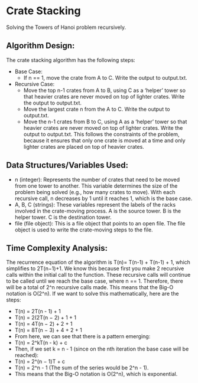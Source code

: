 # Crate Stacking
Solving the Towers of Hanoi problem recursively.

## Algorithm Design:
The crate stacking algorithm has the following steps:
- Base Case:
  - If n == 1, move the crate from A to C. Write the output to output.txt.
- Recursive Case:
  - Move the top n-1 crates from A to B, using C as a ‘helper’ tower so that heavier crates are never moved on top of lighter crates. Write the output to output.txt.
  - Move the largest crate n from the A to C. Write the output to output.txt.
  - Move the n-1 crates from B to C, using A as a ‘helper’ tower so that heavier crates are never moved on top of lighter crates. Write the output to output.txt.
  This follows the constraints of the problem, because it ensures that only one crate is moved at a time and only lighter crates are placed on top of heavier crates.

## Data Structures/Variables Used:
- n (integer): Represents the number of crates that need to be moved from one tower to another. This variable determines the size of the problem being solved (e.g., how many crates to move). With each recursive call, n decreases by 1 until it reaches 1, which is the base case.
- A, B, C (strings): These variables represent the labels of the racks involved in the crate-moving process. A is the source tower. B is the helper tower. C is the destination tower.
- file (file object): This is a file object that points to an open file. The file object is used to write the crate-moving steps to the file.
## Time Complexity Analysis:
The recurrence equation of the algorithm is T(n)= T(n-1) + T(n-1) + 1, which simplifies to 2T(n−1)+1. We know this because first you make 2 recursive calls within the initial call to the function. These recursive calls will continue to be called until we reach the base case, where n == 1. Therefore, there will be a total of 2^n recursive calls made. This means that the Big-O notation is O(2^n).
If we want to solve this mathematically, here are the steps:
- T(n) = 2T(n - 1) + 1
- T(n) = 2(2T(n − 2) + 1 + 1
- T(n) = 4T(n − 2) + 2 + 1
- T(n) = 8T(n − 3) + 4 + 2 + 1
- From here, we can see that there is a pattern emerging:
- T(n) = 2^kT(n - k) + c
- Then, if we set k = n - 1 (since on the nth iteration the base case will be reached):
- T(n) = 2^(n − 1)T + c
- T(n) = 2^n - 1 (The sum of the series would be 2^n - 1).
- This means that the Big-O notation is O(2^n), which is exponential.
